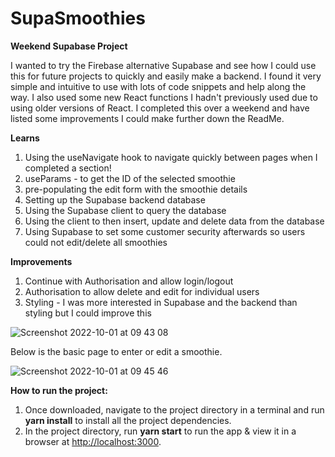 # SupaSmoothies

**Weekend Supabase Project**

I wanted to try the Firebase alternative Supabase and see how I could use this for future projects to quickly and easily make a backend. I found it very simple and intuitive to use with lots of code snippets and help along the way. I also used some new React functions I hadn't previously used due to using older versions of React. I completed this over a weekend and have listed some improvements I could make further down the ReadMe. 

**Learns**

1. Using the useNavigate hook to navigate quickly between pages when I completed a section!
2. useParams - to get the ID of the selected smoothie
3. pre-populating the edit form with the smoothie details
4. Setting up the Supabase backend database
5. Using the Supabase client to query the database
6. Using the client to then insert, update and delete data from the database
7. Using Supabase to set some customer security afterwards so users could not edit/delete all smoothies

**Improvements**

1. Continue with Authorisation and allow login/logout
2. Authorisation to allow delete and edit for individual users
3. Styling - I was more interested in Supabase and the backend than styling but I could improve this


![Screenshot 2022-10-01 at 09 43 08](https://user-images.githubusercontent.com/80961839/193401162-800c2987-5867-4834-bacb-60d268fbe6e0.png)

Below is the basic page to enter or edit a smoothie.

![Screenshot 2022-10-01 at 09 45 46](https://user-images.githubusercontent.com/80961839/193401263-21a714c3-3768-45f8-92d6-d3ceb5c0abfc.png)



**How to run the project:**

1. Once downloaded, navigate to the project directory in a terminal and run **yarn install** to install all the project dependencies.
2. In the project directory, run **yarn start** to run the app & view it in a browser at [http://localhost:3000](http://localhost:3000).
